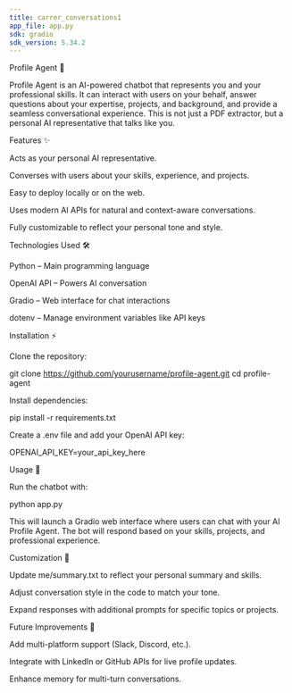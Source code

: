 ```yaml
---
title: carrer_conversations1
app_file: app.py
sdk: gradio
sdk_version: 5.34.2
---
```

Profile Agent 🤖

Profile Agent is an AI-powered chatbot that represents you and your professional skills. It can interact with users on your behalf, answer questions about your expertise, projects, and background, and provide a seamless conversational experience. This is not just a PDF extractor, but a personal AI representative that talks like you.

Features ✨

Acts as your personal AI representative.

Converses with users about your skills, experience, and projects.

Easy to deploy locally or on the web.

Uses modern AI APIs for natural and context-aware conversations.

Fully customizable to reflect your personal tone and style.

Technologies Used 🛠️

Python – Main programming language

OpenAI API – Powers AI conversation

Gradio – Web interface for chat interactions

dotenv – Manage environment variables like API keys

Installation ⚡

Clone the repository:

git clone https://github.com/yourusername/profile-agent.git
cd profile-agent


Install dependencies:

pip install -r requirements.txt


Create a .env file and add your OpenAI API key:

OPENAI_API_KEY=your_api_key_here

Usage 🚀

Run the chatbot with:

python app.py


This will launch a Gradio web interface where users can chat with your AI Profile Agent. The bot will respond based on your skills, projects, and professional experience.

Customization 🎨

Update me/summary.txt to reflect your personal summary and skills.

Adjust conversation style in the code to match your tone.

Expand responses with additional prompts for specific topics or projects.

Future Improvements 🔮

Add multi-platform support (Slack, Discord, etc.).

Integrate with LinkedIn or GitHub APIs for live profile updates.

Enhance memory for multi-turn conversations.
